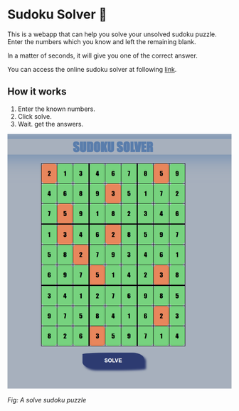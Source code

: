 # Sudoku Solver 🧩

This is a webapp that can help you solve your unsolved sudoku puzzle.
Enter the numbers which you know and left the remaining blank.

In a matter of seconds, it will give you one of the correct answer.

You can access the online sudoku solver at following [link](https://ds-meena.github.io/Library_website/Sudoku_solver/app.html).

## How it works

1. Enter the known numbers.
2. Click solve.
3. Wait. get the answers.

![alt text](image.png)

*Fig: A solve sudoku puzzle*